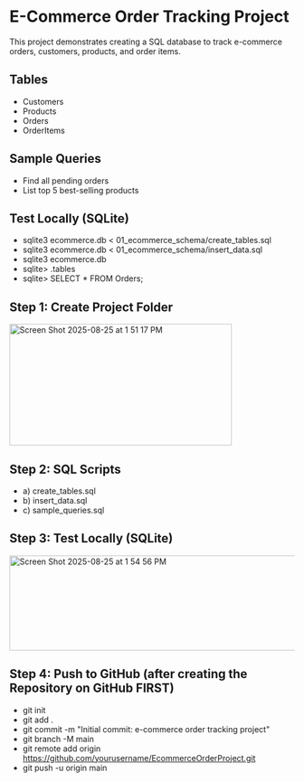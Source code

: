 # E-Commerce Order Tracking Project
This project demonstrates creating a SQL database to track e-commerce orders, customers, products, and order items.

## Tables
- Customers
- Products
- Orders
- OrderItems

## Sample Queries
- Find all pending orders
- List top 5 best-selling products

## Test Locally (SQLite)
- sqlite3 ecommerce.db < 01_ecommerce_schema/create_tables.sql
- sqlite3 ecommerce.db < 01_ecommerce_schema/insert_data.sql
- sqlite3 ecommerce.db
- sqlite> .tables
- sqlite> SELECT * FROM Orders;

## Step 1: Create Project Folder
<img width="393" height="215" alt="Screen Shot 2025-08-25 at 1 51 17 PM" src="https://github.com/user-attachments/assets/69d3fdb2-a539-4d24-a74e-e69383b85a3b" /> <br>
## Step 2: SQL Scripts
- a) create_tables.sql
- b) insert_data.sql
- c) sample_queries.sql
## Step 3: Test Locally (SQLite)
<img width="521" height="168" alt="Screen Shot 2025-08-25 at 1 54 56 PM" src="https://github.com/user-attachments/assets/eb481926-424e-4f14-9359-15acd0eafe2d" /> <br>
## Step 4: Push to GitHub (after creating the Repository on GitHub FIRST)
- git init
- git add .
- git commit -m "Initial commit: e-commerce order tracking project"
- git branch -M main
- git remote add origin https://github.com/yourusername/EcommerceOrderProject.git
- git push -u origin main
